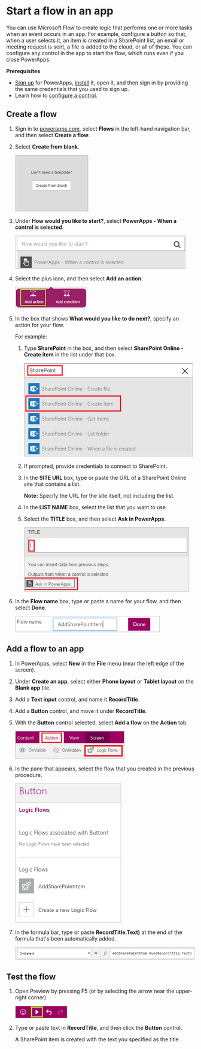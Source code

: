 <properties
	pageTitle="Start a flow in an app | Microsoft PowerApps"
	description="Create a flow that performs one or more tasks after an event, such as a user selecting a button, occurs in an app."
	services=""
	suite="powerapps"
	documentationCenter=""
	authors="aftowen"
	manager="erikre"
	editor=""/>

<tags
   ms.service="powerapps"
   ms.devlang="na"
   ms.topic="article"
   ms.tgt_pltfrm="na"
   ms.workload="na"
   ms.date="04/08/2016"
   ms.author="anneta"/>

# Start a flow in an app #

You can use Microsoft Flow to create logic that performs one or more tasks when an event occurs in an app. For example, configure a button so that, when a user selects it, an item is created in a SharePoint list, an email or meeting request is sent, a file is added to the cloud, or all of these. You can configure any control in the app to start the flow, which runs even if you close PowerApps.

**Prerequisites**

- [Sign up](signup-for-powerapps.md) for PowerApps, [install](http://aka.ms/powerappsinstall) it, open it, and then sign in by providing the same credentials that you used to sign up.
- Learn how to [configure a control](add-configure-controls.md).

## Create a flow ##
1. Sign in to [powerapps.com](http://web.powerapps.com), select **Flows** in the left-hand navigation bar, and then select **Create a flow**.

1. Select **Create from blank**.

	![Option to create a flow without using a template](./media/use-logic-flows/create-from-blank.png)

1. Under **How would you like to start?**, select **PowerApps - When a control is selected**.

	![Specify the trigger that initiates the flow](./media/use-logic-flows/set-trigger.png)

1. Select the plus icon, and then select **Add an action**.

	![Option to add an action](./media/use-logic-flows/add-action.png)

1. In the box that shows **What would you like to do next?**, specify an action for your flow.

	For example:
	1. Type **SharePoint** in the box, and then select **SharePoint Online - Create item** in the list under that box.

		![Option to create a SharePoint item](./media/use-logic-flows/create-sharepoint-item.png)

	1. If prompted, provide credentials to connect to SharePoint.

	1. In the **SITE URL** box, type or paste the URL of a SharePoint Online site that contains a list.

		**Note:** Specify the URL for the site itself, not including the list.

	1. In the **LIST NAME** box, select the list that you want to use.

	1. Select the **TITLE** box, and then select **Ask in PowerApps**.

		![Add Ask in PowerApps parameter to Title field](./media/use-logic-flows/ask-in-powerapps.png)

1. In the **Flow name** box, type or paste a name for your flow, and then select **Done**.

	![Name and save your flow](./media/use-logic-flows/name-flow.png)

## Add a flow to an app ##

1. In PowerApps, select **New** in the **File** menu (near the left edge of the screen).

1. Under **Create an app**, select either **Phone layout** or **Tablet layout** on the **Blank app** tile.

1. Add a **Text input** control, and name it **RecordTitle**.

1. Add a **Button** control, and move it under **RecordTitle**.

1. With the **Button** control selected, select **Add a flow** on the **Action** tab.

	![Flows option on the Action tab](./media/use-logic-flows/action-tab.png)

1. In the pane that appears, select the flow that you created in the previous procedure.

	![Add flow to button](./media/use-logic-flows/add-flow-from-pane.png)

1. In the formula bar, type or paste **RecordTitle.Text)** at the end of the formula that's been automatically added.

	![OnSelect property that includes the flow](./media/use-logic-flows/onselect-with-flow.png)

## Test the flow ##
1. Open Preview by pressing F5 (or by selecting the arrow near the upper-right corner).

	![OnSelect property that includes the flow](./media/use-logic-flows/open-preview.png)

1. Type or paste text in **RecordTitle**, and then click the **Button** control.

	A SharePoint item is created with the text you specified as the title.
